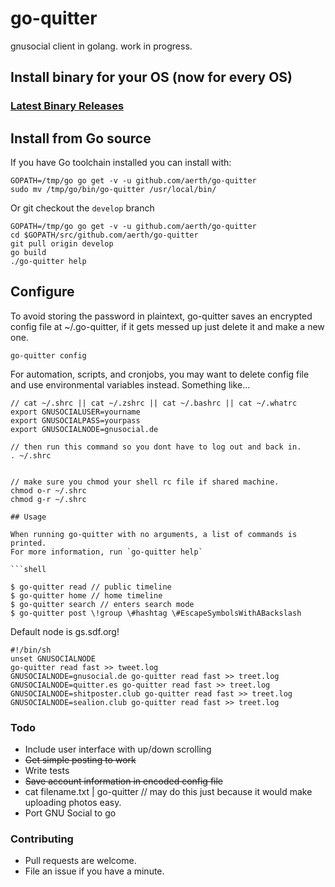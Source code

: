 # go-quitter
gnusocial client in golang. work in progress.

## Install binary for your OS (now for every OS)
### [Latest Binary Releases](https://github.com/aerth/go-quitter/releases/latest)


## Install from Go source

If you have Go toolchain installed you can install with:

```shell
GOPATH=/tmp/go go get -v -u github.com/aerth/go-quitter
sudo mv /tmp/go/bin/go-quitter /usr/local/bin/
```

Or git checkout the `develop` branch
```shell
GOPATH=/tmp/go go get -v -u github.com/aerth/go-quitter
cd $GOPATH/src/github.com/aerth/go-quitter
git pull origin develop
go build
./go-quitter help
```


## Configure

To avoid storing the password in plaintext, go-quitter saves an encrypted config file at ~/.go-quitter, if it gets messed up just delete it and make a new one.

```
go-quitter config
```
For automation, scripts, and cronjobs, you may want to delete config file and use environmental variables instead. Something like…

```
// cat ~/.shrc || cat ~/.zshrc || cat ~/.bashrc || cat ~/.whatrc
export GNUSOCIALUSER=yourname
export GNUSOCIALPASS=yourpass
export GNUSOCIALNODE=gnusocial.de

// then run this command so you dont have to log out and back in.
. ~/.shrc


// make sure you chmod your shell rc file if shared machine.
chmod o-r ~/.shrc
chmod g-r ~/.shrc

## Usage

When running go-quitter with no arguments, a list of commands is printed.
For more information, run `go-quitter help`

```shell

$ go-quitter read // public timeline
$ go-quitter home // home timeline
$ go-quitter search // enters search mode
$ go-quitter post \!group \#hashtag \#EscapeSymbolsWithABackslash
```

Default node is gs.sdf.org!

```shell
#!/bin/sh                                                                       
unset GNUSOCIALNODE                                                             
go-quitter read fast >> tweet.log                                                   
GNUSOCIALNODE=gnusocial.de go-quitter read fast >> treet.log                         
GNUSOCIALNODE=quitter.es go-quitter read fast >> treet.log                           
GNUSOCIALNODE=shitposter.club go-quitter read fast >> treet.log                      
GNUSOCIALNODE=sealion.club go-quitter read fast >> treet.log   

```

### Todo

* Include user interface with up/down scrolling
* ~~Get simple posting to work~~
* Write tests
* ~~Save account information in encoded config file~~
* cat filename.txt | go-quitter // may do this just because it would make uploading photos easy.
* Port GNU Social to go



### Contributing

* Pull requests are welcome.
* File an issue if you have a minute.
